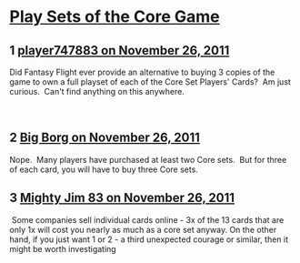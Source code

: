 # [Play Sets of the Core Game](https://community.fantasyflightgames.com/topic/56775-play-sets-of-the-core-game/)

## 1 [player747883 on November 26, 2011](https://community.fantasyflightgames.com/topic/56775-play-sets-of-the-core-game/?do=findComment&comment=560326)

Did Fantasy Flight ever provide an alternative to buying 3 copies of the game to own a full playset of each of the Core Set Players' Cards?  Am just curious.  Can't find anything on this anywhere. 

 

## 2 [Big Borg on November 26, 2011](https://community.fantasyflightgames.com/topic/56775-play-sets-of-the-core-game/?do=findComment&comment=560329)

Nope.  Many players have purchased at least two Core sets.  But for three of each card, you will have to buy three Core sets.

## 3 [Mighty Jim 83 on November 26, 2011](https://community.fantasyflightgames.com/topic/56775-play-sets-of-the-core-game/?do=findComment&comment=560360)

 Some companies sell individual cards online - 3x of the 13 cards that are only 1x will cost you nearly as much as a core set anyway. On the other hand, if you just want 1 or 2 - a third unexpected courage or similar, then it might be worth investigating

